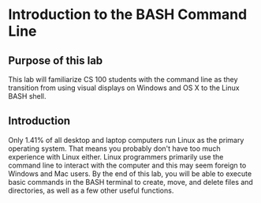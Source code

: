 # Introduction to the BASH Command Line

Purpose of this lab
------------------------------------
This lab will familiarize CS 100 students with the command line as they transition from using visual displays on Windows and OS X to the Linux BASH shell.

Introduction
------------------------------------
Only 1.41% of all desktop and laptop computers run Linux as the primary operating system. That means you probably don't have too much experience with Linux either. 
Linux programmers primarily use the command line to interact with the computer and this may seem foreign to Windows and Mac users. 
By the end of this lab, you will be able to execute basic commands in the BASH terminal to create, move, and delete files and directories, as well as a few other useful functions.

